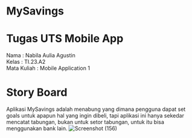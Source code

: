 # MySavings

# Tugas UTS Mobile App

Nama : Nabila Aulia Agustin <br>
Kelas : TI.23.A2 <br>
Mata Kuliah : Mobile Application 1

# Story Board
Aplikasi MySavings adalah menabung yang dimana pengguna dapat set goals untuk apapun hal yang ingin dibeli, tapi aplikasi ini hanya sekedar mencatat tabungan, bukan untuk setor tabungan, untuk itu bisa menggunakan bank lain.
![Screenshot (156)](https://github.com/user-attachments/assets/b5aad08e-1f4d-4d0c-a371-003560bf0664)



